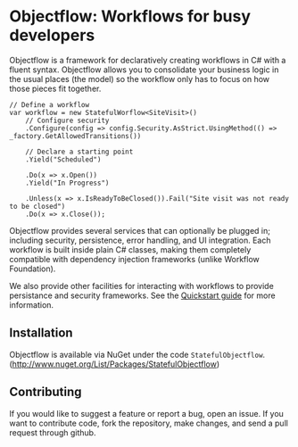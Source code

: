 Objectflow: Workflows for busy developers
=================================

Objectflow is a framework for declaratively creating workflows in C# with a fluent syntax. Objectflow allows you to consolidate your business logic in the usual places (the model) so the workflow only has to focus on how those pieces fit together. 

	// Define a workflow
	var workflow = new StatefulWorflow<SiteVisit>()
		// Configure security
		.Configure(config => config.Security.AsStrict.UsingMethod(() => _factory.GetAllowedTransitions())

		// Declare a starting point
		.Yield("Scheduled")

		.Do(x => x.Open())
		.Yield("In Progress")

		.Unless(x => x.IsReadyToBeClosed()).Fail("Site visit was not ready to be closed")
		.Do(x => x.Close());

Objectflow provides several services that can optionally be plugged in; including security, persistence, error handling, and UI integration. Each workflow is built inside plain C# classes, making them completely compatible with dependency injection frameworks (unlike Workflow Foundation).

We also provide other facilities for interacting with workflows to provide persistance and security frameworks.
See the [Quickstart guide](https://github.com/tkellogg/objectflow/wiki/Quickstart-Guide) for more information.

Installation
--------------------------

Objectflow is available via NuGet under the code `StatefulObjectflow`. (http://www.nuget.org/List/Packages/StatefulObjectflow)


Contributing
--------------------------

If you would like to suggest a feature or report a bug, open an issue. If you want to contribute code, fork the repository, make changes, and send a pull request through github.
